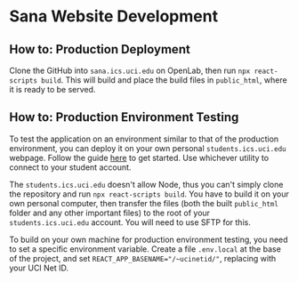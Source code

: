 # Sana Website Development

## How to: Production Deployment

Clone the GitHub into `sana.ics.uci.edu` on OpenLab, then run `npx react-scripts build`. This will build and place the build files in `public_html`, where it is ready to be served.

## How to: Production Environment Testing

To test the application on an environment similar to that of the production environment, you can deploy it on your own personal `students.ics.uci.edu` webpage. Follow the guide [here](https://ics.uci.edu/~djpatter/classes/2010_09_INF133/misc/logon/www.ics.uci.edu/~avaladar/index.html) to get started. Use whichever utility to connect to your student account.

The `students.ics.uci.edu` doesn't allow Node, thus you can't simply clone the repository and run `npx react-scripts build`. You have to build it on your own personal computer, then transfer the files (both the built `public_html` folder and any other important files) to the root of your `students.ics.uci.edu` account. You will need to use SFTP for this.

To build on your own machine for production environment testing, you need to set a specific environment variable. Create a file `.env.local` at the base of the project, and set `REACT_APP_BASENAME="/~ucinetid/"`, replacing with your UCI Net ID.
